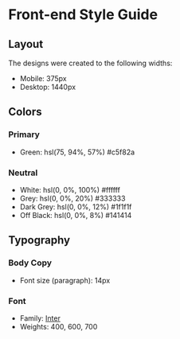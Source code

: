# Front-end Style Guide

## Layout

The designs were created to the following widths:

- Mobile: 375px
- Desktop: 1440px

## Colors

### Primary

- Green: hsl(75, 94%, 57%) #c5f82a

### Neutral

- White: hsl(0, 0%, 100%) #ffffff
- Grey: hsl(0, 0%, 20%) #333333
- Dark Grey: hsl(0, 0%, 12%) #1f1f1f
- Off Black: hsl(0, 0%, 8%) #141414

## Typography

### Body Copy

- Font size (paragraph): 14px

### Font

- Family: [Inter](https://fonts.google.com/specimen/Inter)
- Weights: 400, 600, 700
